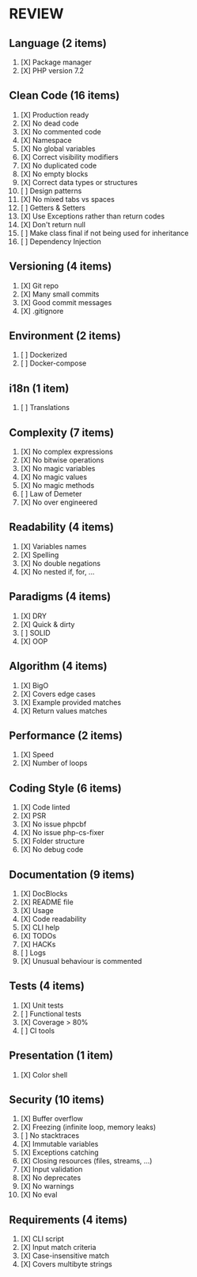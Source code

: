 # REVIEW

## Language (2 items)

 1. [X] Package manager
 1. [X] PHP version 7.2

## Clean Code (16 items)

 1. [X] Production ready
 1. [X] No dead code
 1. [X] No commented code
 1. [X] Namespace
 1. [X] No global variables
 1. [X] Correct visibility modifiers
 1. [X] No duplicated code
 1. [X] No empty blocks
 1. [X] Correct data types or structures
 1. [ ] Design patterns
 1. [X] No mixed tabs vs spaces
 1. [ ] Getters & Setters
 1. [X] Use Exceptions rather than return codes
 1. [X] Don't return null
 1. [ ] Make class final if not being used for inheritance
 1. [ ] Dependency Injection
 
## Versioning (4 items)

 1. [X] Git repo
 1. [X] Many small commits
 1. [X] Good commit messages
 1. [X] .gitignore

## Environment (2 items)

 1. [ ] Dockerized
 1. [ ] Docker-compose
 
## i18n (1 item)

 1. [ ] Translations
 
## Complexity (7 items)

 1. [X] No complex expressions
 1. [X] No bitwise operations
 1. [X] No magic variables
 1. [X] No magic values
 1. [X] No magic methods
 1. [ ] Law of Demeter
 1. [X] No over engineered
 
## Readability (4 items)

 1. [X] Variables names
 1. [X] Spelling
 1. [X] No double negations
 1. [X] No nested if, for, ...
 
## Paradigms (4 items)

 1. [X] DRY
 1. [X] Quick & dirty
 1. [ ] SOLID
 1. [X] OOP

## Algorithm (4 items)

 1. [X] BigO
 1. [X] Covers edge cases
 1. [X] Example provided matches
 1. [X] Return values matches

## Performance (2 items)

 1. [X] Speed
 1. [X] Number of loops

## Coding Style (6 items)

 1. [X] Code linted
 1. [X] PSR
 1. [X] No issue phpcbf
 1. [X] No issue php-cs-fixer
 1. [X] Folder structure
 1. [X] No debug code

## Documentation (9 items)

 1. [X] DocBlocks
 1. [X] README file
 1. [X] Usage
 1. [X] Code readability
 1. [X] CLI help
 1. [X] TODOs
 1. [X] HACKs
 1. [ ] Logs
 1. [X] Unusual behaviour is commented

## Tests (4 items)

 1. [X] Unit tests
 1. [ ] Functional tests
 1. [X] Coverage > 80%
 1. [ ] CI tools

## Presentation (1 item)

 1. [X] Color shell
 
## Security (10 items)

 1. [X] Buffer overflow
 1. [X] Freezing (infinite loop, memory leaks)
 1. [ ] No stacktraces
 1. [X] Immutable variables
 1. [X] Exceptions catching
 1. [X] Closing resources (files, streams, ...)
 1. [X] Input validation
 1. [X] No deprecates
 1. [X] No warnings
 1. [X] No eval

## Requirements (4 items)

 1. [X] CLI script
 1. [X] Input match criteria
 1. [X] Case-insensitive match
 1. [X] Covers multibyte strings
